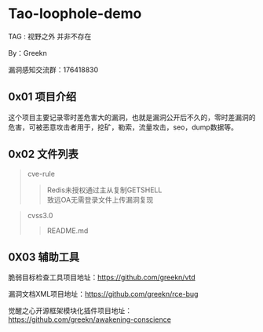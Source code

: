 # Tao-loophole-demo 

TAG : 视野之外 并非不存在

By：Greekn

漏洞感知交流群：176418830

## 0x01 项目介绍

这个项目主要记录零时差危害大的漏洞，也就是漏洞公开后不久的，零时差漏洞的危害，可被恶意攻击者用于，挖矿，勒索，流量攻击，seo，dump数据等。




## 0x02 文件列表

 >cve-rule   
 >>Redis未授权通过主从复制GETSHELL  
 >>致远OA无需登录文件上传漏洞复现  
 
 >cvss3.0
 >>README.md

## 0X03 辅助工具
 脆弱目标检查工具项目地址：https://github.com/greekn/vtd 
 
 漏洞文档XML项目地址：https://github.com/greekn/rce-bug
 
 觉醒之心开源框架模块化插件项目地址：https://github.com/greekn/awakening-conscience  
 

